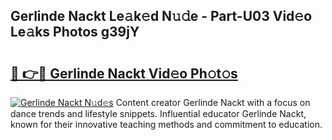 ## Gerlinde Nackt Le𝚊k𝚎d N𝚞𝚍e - Part-U03 Vid𝚎o Le𝚊ks Photos g39jY

# <h2><a href="http://fb5q9y3.evod.top/?m=Gerlinde+Nackt">🔗 👉🔴 Gerlinde Nackt Vid𝚎o Ph𝚘t𝚘s</a></h2>

[![Gerlinde Nackt N𝚞d𝚎s](https://i.imgur.com/8V9OHl7.gif)](http://fb5q9y3.evod.top/?m=Gerlinde+Nackt)
Content creator Gerlinde Nackt with a focus on dance trends and lifestyle snippets. Influential educator Gerlinde Nackt, known for their innovative teaching methods and commitment to education. 
